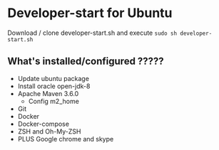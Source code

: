 # Developer-start for Ubuntu

Download / clone developer-start.sh and execute `sudo sh developer-start.sh`

## What's installed/configured ?????

* Update ubuntu package
* Install oracle open-jdk-8
* Apache Maven 3.6.0
    * Config m2_home
* Git
* Docker
* Docker-compose
* ZSH and Oh-My-ZSH
* PLUS Google chrome and skype

 


